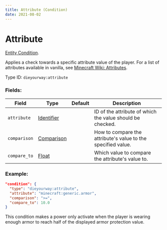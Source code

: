 ```yaml
---
title: Attribute (Condition)
date: 2021-08-02
---
```

# Attribute

[Entity Condition](../entity_conditions.md).

Applies a check towards a specific attribute value of the player. For a list of attributes available in vanilla, see [Minecraft Wiki: Attributes](https://minecraft.fandom.com/wiki/Attribute#Attributes).

Type ID: `dieyourway:attribute`

### Fields:

Field  | Type | Default | Description
-------|------|---------|-------------
`attribute` | [Identifier](../data_types/identifier.md) | |  ID of the attribute of which the value should be checked.
`comparison` | [Comparison](../data_types/comparison.md) | |  How to compare the attribute's value to the specified value.
`compare_to` | [Float](../data_types/float.md) | | Which value to compare the attribute's value to.

### Example:

```json
"condition": {
  "type": "dieyourway:attribute",
  "attribute": "minecraft:generic.armor",
  "comparison": ">=",
  "compare_to": 10.0
}
```

This condition makes a power only activate when the player is wearing enough armor to reach half of the displayed armor protection value.
